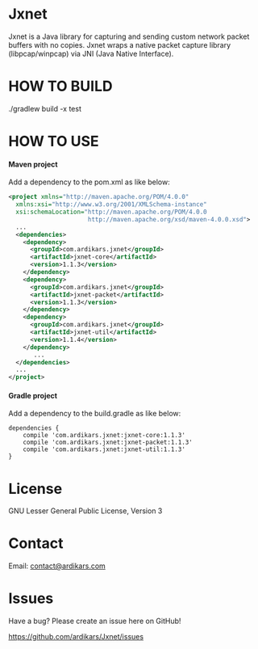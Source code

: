 
Jxnet
=====

Jxnet is a Java library for capturing and sending custom network packet buffers with no copies.
Jxnet wraps a native packet capture library (libpcap/winpcap) via JNI (Java Native Interface).


HOW TO BUILD
============

./gradlew build -x test


HOW TO USE
==========

#### Maven project ####
Add a dependency to the pom.xml as like below:

```xml
<project xmlns="http://maven.apache.org/POM/4.0.0"
  xmlns:xsi="http://www.w3.org/2001/XMLSchema-instance"
  xsi:schemaLocation="http://maven.apache.org/POM/4.0.0
                      http://maven.apache.org/xsd/maven-4.0.0.xsd">
  ...
  <dependencies>
    <dependency>
      <groupId>com.ardikars.jxnet</groupId>
      <artifactId>jxnet-core</artifactId>
      <version>1.1.3</version>
    </dependency>
    <dependency>
      <groupId>com.ardikars.jxnet</groupId>
      <artifactId>jxnet-packet</artifactId>
      <version>1.1.3</version>
    </dependency>
    <dependency>
      <groupId>com.ardikars.jxnet</groupId>
      <artifactId>jxnet-util</artifactId>
      <version>1.1.4</version>
    </dependency>
       ...
  </dependencies>
  ...
</project>
```

#### Gradle project ####
Add a dependency to the build.gradle as like below:

```
dependencies {
    compile 'com.ardikars.jxnet:jxnet-core:1.1.3'
    compile 'com.ardikars.jxnet:jxnet-packet:1.1.3'
    compile 'com.ardikars.jxnet:jxnet-util:1.1.3'
}
```


License
=======

GNU Lesser General Public License, Version 3


Contact
=======

Email: contact@ardikars.com


Issues
======

Have a bug? Please create an issue here on GitHub!

https://github.com/ardikars/Jxnet/issues


